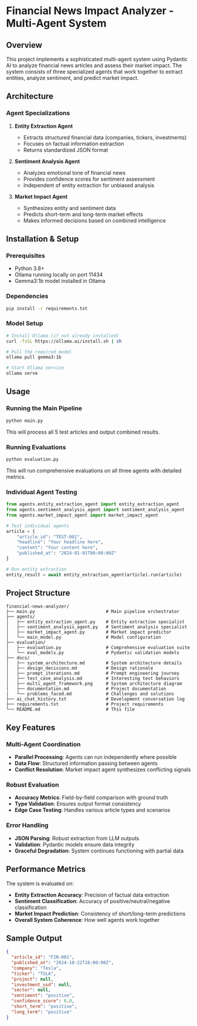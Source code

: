 # Financial News Impact Analyzer - Multi-Agent System

## Overview

This project implements a sophisticated multi-agent system using Pydantic AI to analyze financial news articles and assess their market impact. The system consists of three specialized agents that work together to extract entities, analyze sentiment, and predict market impact.

## Architecture

### Agent Specializations

1. **Entity Extraction Agent**
   - Extracts structured financial data (companies, tickers, investments)
   - Focuses on factual information extraction
   - Returns standardized JSON format

2. **Sentiment Analysis Agent**
   - Analyzes emotional tone of financial news
   - Provides confidence scores for sentiment assessment
   - Independent of entity extraction for unbiased analysis

3. **Market Impact Agent**
   - Synthesizes entity and sentiment data
   - Predicts short-term and long-term market effects
   - Makes informed decisions based on combined intelligence

## Installation & Setup

### Prerequisites
- Python 3.8+
- Ollama running locally on port 11434
- Gemma3:1b model installed in Ollama

### Dependencies
```bash
pip install -r requirements.txt
```

### Model Setup
```bash
# Install Ollama (if not already installed)
curl -fsSL https://ollama.ai/install.sh | sh

# Pull the required model
ollama pull gemma3:1b

# Start Ollama service
ollama serve
```

## Usage

### Running the Main Pipeline
```bash
python main.py
```

This will process all 5 test articles and output combined results.

### Running Evaluations
```bash
python evaluation.py
```

This will run comprehensive evaluations on all three agents with detailed metrics.

### Individual Agent Testing
```python
from agents.entity_extraction_agent import entity_extraction_agent
from agents.sentiment_analysis_agent import sentiment_analysis_agent
from agents.market_impact_agent import market_impact_agent

# Test individual agents
article = {
    "article_id": "TEST-001",
    "headline": "Your headline here",
    "content": "Your content here",
    "published_at": "2024-01-01T00:00:00Z"
}

# Run entity extraction
entity_result = await entity_extraction_agent(article).run(article)
```

## Project Structure

```
financial-news-analyzer/
├── main.py                           # Main pipeline orchestrator
├── agents/
│   ├── entity_extraction_agent.py    # Entity extraction specialist
│   ├── sentiment_analysis_agent.py   # Sentiment analysis specialist
│   ├── market_impact_agent.py        # Market impact predictor
│   └── main_model.py                 # Model configuration
├── evaluation/
│   ├── evaluation.py                 # Comprehensive evaluation suite
│   └── eval_models.py                # Pydantic validation models
├── docs/
│   ├── system_architecture.md        # System architecture details
│   ├── design_decisions.md           # Design rationale
│   ├── prompt_iterations.md          # Prompt engineering journey
│   ├── test_case_analysis.md         # Interesting test behaviors
│   ├── multi_agent_framework.png     # System architecture diagram
|   ├── documentation.md              # Project documentation
|   └── problems_faced.md             # Challenges and solutions
├── ai_chat_history.txt               # Development conversation log
├── requirements.txt                  # Project requirements
└── README.md                         # This file
```

## Key Features

### Multi-Agent Coordination
- **Parallel Processing**: Agents can run independently where possible
- **Data Flow**: Structured information passing between agents
- **Conflict Resolution**: Market impact agent synthesizes conflicting signals

### Robust Evaluation
- **Accuracy Metrics**: Field-by-field comparison with ground truth
- **Type Validation**: Ensures output format consistency
- **Edge Case Testing**: Handles various article types and scenarios

### Error Handling
- **JSON Parsing**: Robust extraction from LLM outputs
- **Validation**: Pydantic models ensure data integrity
- **Graceful Degradation**: System continues functioning with partial data

## Performance Metrics

The system is evaluated on:
- **Entity Extraction Accuracy**: Precision of factual data extraction
- **Sentiment Classification**: Accuracy of positive/neutral/negative classification
- **Market Impact Prediction**: Consistency of short/long-term predictions
- **Overall System Coherence**: How well agents work together

## Sample Output

```json
{
  "article_id": "FIN-001",
  "published_at": "2024-10-22T16:00:00Z",
  "company": "Tesla",
  "ticker": "TSLA",
  "project": null,
  "investment_usd": null,
  "sector": null,
  "sentiment": "positive",
  "confidence_score": 0.8,
  "short_term": "positive",
  "long_term": "positive"
}
```
